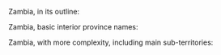 Zambia, in its outline:



Zambia, basic interior province names:



Zambia, with more complexity, including main sub-territories:
